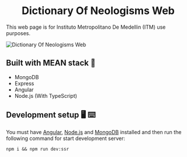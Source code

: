 <h1 align="center">Dictionary Of Neologisms Web</h1>

This web page is for Instituto Metropolitano De Medellin (ITM) use purposes.

![Dictionary Of Neologisms Web][image]

## Built with MEAN stack :bricks:

-   MongoDB
-   Express
-   Angular
-   Node.js (With TypeScript)

## Development setup :desktop_computer: :keyboard:

You must have [Angular][angular], [Node.js][node.js] and [MongoDB][mongodb] installed and then run the following command for start development server:

```
npm i && npm run dev:ssr
```

[image]: https://github.com/JuanDa237/dictionary-of-neologisms/tree/main/extras/images/landingPage.png
[angular]: https://angular.io/cli
[node.js]: https://nodejs.org/es/download/
[mongodb]: https://docs.mongodb.com/manual/installation/
